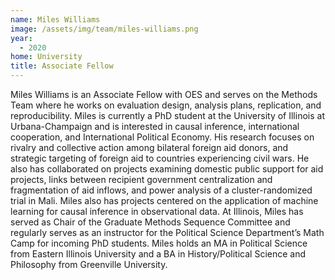 ```yaml
---
name: Miles Williams
image: /assets/img/team/miles-williams.png
year:
  - 2020
home: University
title: Associate Fellow
---
```

Miles Williams is an Associate Fellow with OES and serves on the Methods Team where he works on evaluation design, analysis plans, replication, and reproducibility. Miles is currently a PhD student at the University of Illinois at Urbana-Champaign and is interested in causal inference, international cooperation, and International Political Economy. His research focuses on rivalry and collective action among bilateral foreign aid donors, and strategic targeting of foreign aid to countries experiencing civil wars. He also has collaborated on projects examining domestic public support for aid projects, links between recipient government centralization and fragmentation of aid inflows, and power analysis of a cluster-randomized trial in Mali. Miles also has projects centered on the application of machine learning for causal inference in observational data. At Illinois, Miles has served as Chair of the Graduate Methods Sequence Committee and regularly serves as an instructor for the Political Science Department’s Math Camp for incoming PhD students. Miles holds an MA in Political Science from Eastern Illinois University and a BA in History/Political Science and Philosophy from Greenville University.
